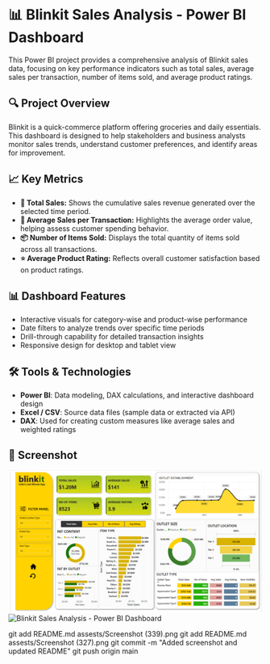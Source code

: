 # 📊 Blinkit Sales Analysis - Power BI Dashboard

This Power BI project provides a comprehensive analysis of Blinkit sales data, focusing on key performance indicators such as total sales, average sales per transaction, number of items sold, and average product ratings.

## 🔍 Project Overview

Blinkit is a quick-commerce platform offering groceries and daily essentials. This dashboard is designed to help stakeholders and business analysts monitor sales trends, understand customer preferences, and identify areas for improvement.

## 📈 Key Metrics

- **🧾 Total Sales:** Shows the cumulative sales revenue generated over the selected time period.
- **💸 Average Sales per Transaction:** Highlights the average order value, helping assess customer spending behavior.
- **📦 Number of Items Sold:** Displays the total quantity of items sold across all transactions.
- **⭐ Average Product Rating:** Reflects overall customer satisfaction based on product ratings.

## 📊 Dashboard Features

- Interactive visuals for category-wise and product-wise performance
- Date filters to analyze trends over specific time periods
- Drill-through capability for detailed transaction insights
- Responsive design for desktop and tablet view

## 🛠 Tools & Technologies

- **Power BI**: Data modeling, DAX calculations, and interactive dashboard design
- **Excel / CSV**: Source data files (sample data or extracted via API)
- **DAX**: Used for creating custom measures like average sales and weighted ratings


<h2>📸 Screenshot</h2>
<img src="assests/Screenshot (339).png" alt=" Blinkit Sales Analysis - Power BI Dashboard" width="700"/>
<img src="assests/Screenshot (327).png" alt=" Blinkit Sales Analysis - Power BI Dashboard" width="700"/>

git add README.md assests/Screenshot (339).png
git add README.md assests/Screenshot (327).png
git commit -m "Added screenshot and updated README"
git push origin main


